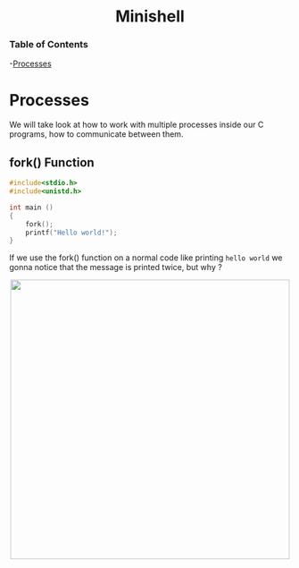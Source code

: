 <h1 align= "center"><b>Minishell</b></h1>

### Table of Contents
-[Processes](#processes)  

# Processes

We will take look at how to work with multiple processes inside our C programs, how to communicate between them.  

## fork() Function 

```C
#include<stdio.h>
#include<unistd.h>

int main ()
{
	fork();
	printf("Hello world!");
}
```

If we use the fork() function on a normal code like printing `hello world` we gonna notice that the message is printed twice, but why ?
<p align="center"> 
	<img src="https://i.imgur.com/3cIDvk1.png" width=500>
</p>

